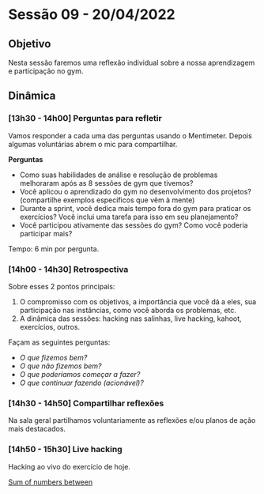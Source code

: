 # Sessão 09 - 20/04/2022

## Objetivo

Nesta sessão faremos uma reflexão individual sobre a nossa aprendizagem e
participação no gym.

## Dinâmica

### [13h30 - 14h00] Perguntas para refletir

Vamos responder a cada uma das perguntas usando o Mentimeter. Depois algumas voluntárias abrem o mic
para compartilhar.

**Perguntas**

- Como suas habilidades de análise e resolução de problemas melhoraram após as 8
  sessões de gym que tivemos?
- Você aplicou o aprendizado do gym no desenvolvimento dos projetos?
  (compartilhe exemplos específicos que vêm à mente)
- Durante a sprint, você dedica mais tempo fora do gym para praticar os
  exercícios? Você inclui uma tarefa para isso em seu planejamento?
- Você participou ativamente das sessões do gym? Como você poderia participar
  mais?

Tempo: 6 min por pergunta.

### [14h00 - 14h30] Retrospectiva

Sobre esses 2 pontos principais:

1. O compromisso com os objetivos, a importância que você dá a eles, sua
   participação nas instâncias, como você aborda os problemas, etc.
2. A dinâmica das sessões: hacking nas salinhas, live hacking, kahoot,
   exercícios, outros.

Façam as seguintes perguntas:

- _O que fizemos bem?_
- _O que não fizemos bem?_
- _O que poderíamos começar a fazer?_
- _O que continuar fazendo (acionável)?_

### [14h30 - 14h50] Compartilhar reflexões

Na sala geral partilhamos voluntariamente as reflexões e/ou planos de ação mais
destacados.

### [14h50 - 15h30] Live hacking

Hacking ao vivo do exercício de hoje.

[Sum of numbers between](./exercises/sum-of-numbers-between/README.md)
